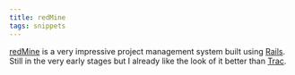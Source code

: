 ```yaml
---
title: redMine
tags: snippets
---
```


[redMine](http://wincent.dev/wiki/redMine) is a very impressive project management system built using [Rails](http://wincent.dev/wiki/Rails). Still in the very early stages but I already like the look of it better than [Trac](http://wincent.dev/wiki/Trac).
